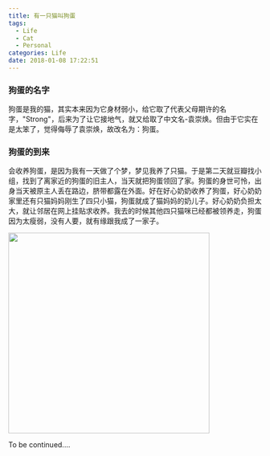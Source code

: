 ```yaml
---
title: 有一只猫叫狗蛋
tags:
  - Life
  - Cat
  - Personal
categories: Life
date: 2018-01-08 17:22:51
---
```



### 狗蛋的名字
狗蛋是我的猫，其实本来因为它身材弱小，给它取了代表父母期许的名字，"Strong"，后来为了让它接地气，就又给取了中文名-袁崇焕。但由于它实在是太笨了，觉得侮辱了袁崇焕，故改名为：狗蛋。

### 狗蛋的到来
会收养狗蛋，是因为我有一天做了个梦，梦见我养了只猫。于是第二天就豆瓣找小组，找到了离家近的狗蛋的旧主人，当天就把狗蛋领回了家。狗蛋的身世可怜，出身当天被原主人丢在路边，脐带都露在外面。好在好心奶奶收养了狗蛋，好心奶奶家里还有只猫妈妈刚生了四只小猫，狗蛋就成了猫妈妈的奶儿子。好心奶奶负担太大，就让邻居在网上挂贴求收养。我去的时候其他四只猫咪已经都被领养走，狗蛋因为太瘦弱，没有人要，就有缘跟我成了一家子。

<img src="http://omcdckn46.bkt.clouddn.com/cat-01.JPG" width="400px">

To be continued....


